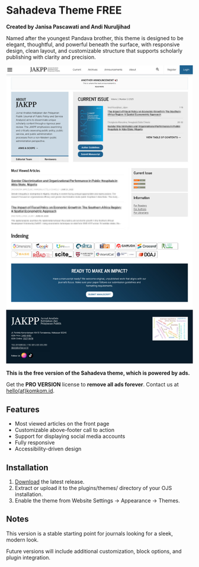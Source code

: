 # Sahadeva Theme FREE

**Created by Janisa Pascawati and Andi Nuruljihad**

Named after the youngest Pandava brother, this theme is designed to be elegant, thoughtful, and powerful beneath the surface, with responsive design, clean layout, and customizable structure that supports scholarly publishing with clarity and precision.

![Sanobar logo](demo_img.jpg)

**This is the free version of the Sahadeva theme, which is powered by ads.**

Get the **PRO VERSION** license to **remove all ads forever**. Contact us at [hello(at)komkom.id](mailto:hello@komkom.id).

## Features

- Most viewed articles on the front page
- Customizable above-footer call to action
- Support for displaying social media accounts
- Fully responsive
- Accessibility-driven design

## Installation

1. [Download](https://github.com/Sanobar-io/sahadeva-theme/releases) the latest release.
2. Extract or upload it to the plugins/themes/ directory of your OJS installation.
3. Enable the theme from Website Settings → Appearance → Themes.

## Notes

This version is a stable starting point for journals looking for a sleek, modern look.

Future versions will include additional customization, block options, and plugin integration.
